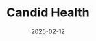 ---  
layout: startup_page  
title: "Candid Health"  
id: "joincandidhealth.com"  
permalink: "/candidhealthjoincandidhealth.com02122025/"  
website: "https://www.joincandidhealth.com/"  
funding_round: "Series C"  
funding_amount: "$52.5M"  
investors: "Oak HC/FT, 8VC, First Round Capital, BoxGroup, Y Combinator"  
about: "Candid Health simplifies medical billing by automating claims submissions, eliminating manual work for billing teams. The company has developed a sophisticated rules engine to submit accurate claims, aiming to prevent claim denials and streamline the process for healthcare providers."  
markets: "Healthtech, FinTech"  
hq: "San Francisco, California, United States"  
founded_year: "2019"  
linkedin: "https://www.linkedin.com/company/candid-health"  
twitter: "https://twitter.com/candid_health"  
instagram: ""  
facebook: "https://www.facebook.com/100092218347236"  
crunchbase: "https://www.crunchbase.com/organization/candid-health"  
pitchbook: "https://pitchbook.com/profiles/company/439543-90"  

date_display: "12-Feb-2025"  
date: "2025-02-12"

# SEO Optimization  
meta_title: "Candid Health - Series C Funding ($52.5M)"  
meta_description: "Candid Health, Candid Health simplifies medical billing by automating claims submissions, eliminating manual work for billing teams. The company has developed a soph..."  
meta_keywords: "Candid Health, Healthtech, FinTech, Series C funding"  
canonical_url: "https://startup.projectstartups.com/candidhealthjoincandidhealth.com02122025/"  
---